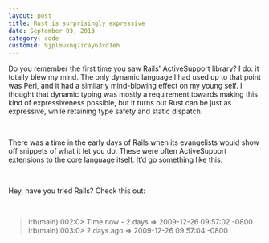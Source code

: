 ```yaml
---
layout: post
title: Rust is surprisingly expressive
date: September 03, 2013
category: code
customid: 9jplmuxnq7icay63xd1eh
---
```


Do you remember the first time you saw Rails' ActiveSupport library? I do: it totally blew my mind. The only dynamic language I had used up to that point was Perl, and it had a similarly mind-blowing effect on my young self. I thought that dynamic typing was mostly a requirement towards making this kind of expressiveness possible, but it turns out Rust can be just as expressive, while retaining type safety and static dispatch.

<br>

There was a time in the early days of Rails when its evangelists would show off snippets of what it let you do. These were often ActiveSupport extensions to the core language itself. It’d go something like this:

<br>

Hey, have you tried Rails? Check this out:

<br>

> irb(main):002:0> Time.now - 2.days
> => 2009-12-26 09:57:02 -0800
> irb(main):003:0> 2.days.ago
> => 2009-12-26 09:57:04 -0800
